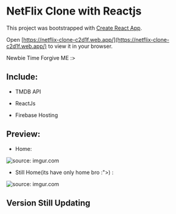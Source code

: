 <!-- netflix-clone-c2d1f -->

# NetFlix Clone with Reactjs

This project was bootstrapped with [Create React App](https://github.com/facebook/create-react-app).

Open [https://netflix-clone-c2d1f.web.app/](https://netflix-clone-c2d1f.web.app/) to view it in your browser.

Newbie Time Forgive ME :>

## Include:

 * TMDB API

 * ReactJs

 * Firebase Hosting

## Preview:

 * Home:
 
 <img src="https://i.imgur.com/O0lUxRL.png" title="source: imgur.com" />
 
 
 
 * Still Home(its have only home bro :">) :

 <img src="https://i.imgur.com/gqci9Bs.png" title="source: imgur.com" />
 
 
 ## Version Still Updating




